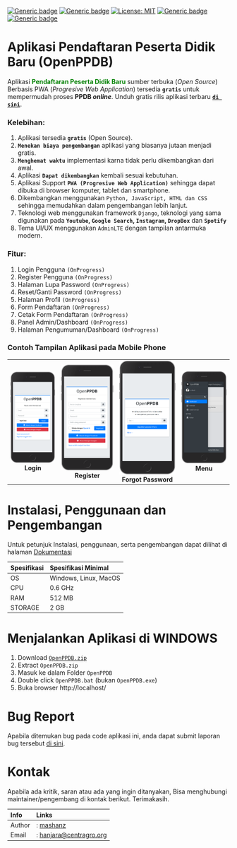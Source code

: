 [![Generic badge](https://img.shields.io/badge/Maintainer-mashanz-blue.svg)](https://github.com/mashanz/)
[![Generic badge](https://img.shields.io/badge/Copyright-2021-brightgreen.svg)](https://github.com/mashanz/)
[![License: MIT](https://img.shields.io/badge/License-MIT-yellow.svg)](https://opensource.org/licenses/MIT)
[![Generic badge](https://img.shields.io/badge/Open_Source-YES-blue.svg)](https://github.com/mashanz/)
[![Generic badge](https://img.shields.io/badge/Status_Rilis-DALAM_PENGEMBANGAN-red.svg)](https://github.com/mashanz/openppdb/releases)

# Aplikasi Pendaftaran Peserta Didik Baru (<b>OpenPPDB</b>)
Aplikasi <font color="green"><b>Pendaftaran Peserta Didik Baru</b></font> sumber terbuka (<i>Open Source</i>) Berbasis PWA (<i>Progresive Web Application</i>) tersedia <b>`gratis`</b> untuk mempermudah proses <b>PPDB <i>online</i></b>. Unduh gratis rilis aplikasi terbaru [<b>`di sini`</b>](https://github.com/mashanz/openppdb/releases).

### <b>Kelebihan</b>:
1. Aplikasi tersedia <b>`gratis`</b> (Open Source).
2. <b>`Menekan biaya pengembangan`</B> aplikasi yang biasanya jutaan menjadi gratis.
3. <b>`Menghemat waktu`</b> implementasi karna tidak perlu dikembangkan dari awal.
4. Aplikasi <b>`Dapat dikembangkan`</b> kembali sesuai kebutuhan.
5. Aplikasi Support <b>`PWA (Progresive Web Application)`</b> sehingga dapat dibuka di browser komputer, tablet dan smartphone.
6. Dikembangkan menggunakan `Python, JavaScript, HTML dan CSS` sehingga memudahkan dalam pengembangan lebih lanjut.
7. Teknologi web menggunakan framework `Django`, teknologi yang sama digunakan pada <b>`Youtube`, `Google Search`, `Instagram`, `DropBox`</b> dan <b>`Spotify`</b>
8. Tema UI/UX menggunakan `AdminLTE` dengan tampilan antarmuka modern.

### <b>Fitur</b>:
1. Login Pengguna `(OnProgress)`
2. Register Pengguna `(OnProgress)`
3. Halaman Lupa Password `(OnProgress)`
4. Reset/Ganti Password `(OnProgress)`
5. Halaman Profil `(OnProgress)`
6. Form Pendaftaran `(OnProgress)`
7. Cetak Form Pendaftaran `(OnProgress)`
8. Panel Admin/Dashboard `(OnProgress)`
9. Halaman Pengumuman/Dashboard `(OnProgress)`

### <b>Contoh Tampilan Aplikasi pada Mobile Phone</b>

<table style="text-align:center;">
    <tr>
        <td>
            <img src="./dokumentasi/login.png" alt="Aplikasi PPDB Gratis" width="100%"/><br><b>Login</b>
        </td>
        <td>
            <img src="./dokumentasi/register.png" alt="Aplikasi PPDB Gratis" width="100%"/><br><b>Register</b>
        </td>
        <td>
            <img src="./dokumentasi/email.png" alt="Aplikasi PPDB Gratis" width="100%"/><br><b>Forgot Password</b>
        </td>
        <td>
            <img src="./dokumentasi/menu.png" alt="Aplikasi PPDB Gratis" width="100%"/><br><b>Menu</b>
        </td>
    </tr>
</table>

# Instalasi, Penggunaan dan Pengembangan
Untuk petunjuk Instalasi, penggunaan, serta pengembangan dapat dilihat di halaman
[Dokumentasi](https://github.com/mashanz/openppdb/wiki)

| Spesifikasi | Spesifikasi Minimal |
| :- | :- |
| OS | Windows, Linux, MacOS |
| CPU | 0.6 GHz |
| RAM | 512 MB |
| STORAGE | 2 GB |

# Menjalankan Aplikasi di WINDOWS
1. Download [`OpenPPDB.zip`](https://github.com/mashanz/openppdb/releases)
2. Extract `OpenPPDB.zip`
3. Masuk ke dalam Folder `OpenPPDB`
4. Double click `OpenPPDB.bat` (bukan `OpenPPDB.exe`)
5. Buka browser http://localhost/

# Bug Report
Apabila ditemukan bug pada code aplikasi ini, anda dapat submit laporan bug tersebut [di sini](https://github.com/mashanz/openppdb/issues). 

# Kontak
Apabila ada kritik, saran atau ada yang ingin ditanyakan, Bisa menghubungi maintainer/pengembang di kontak berikut. Terimakasih.

| Info | Links |
| :- | :- |
| Author |: [mashanz](https://github.com/mashanz) |
| Email |: [hanjara@centragro.org](mailto:hanjara@centragro.org) |